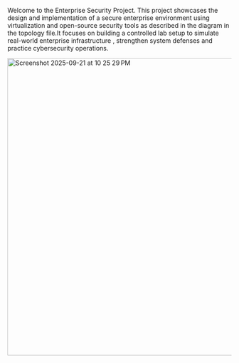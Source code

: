 Welcome to the Enterprise Security Project.
This project showcases the design and implementation of a secure enterprise environment using virtualization and open-source security tools as described in the diagram
in the topology file.It focuses on building a controlled lab setup to simulate real-world enterprise infrastructure , strengthen system defenses and practice cybersecurity operations.

<img width="1001" height="667" alt="Screenshot 2025-09-21 at 10 25 29 PM" src="https://github.com/user-attachments/assets/401cf8b8-80b4-44ea-ac05-1dd7a38e6d41" />
